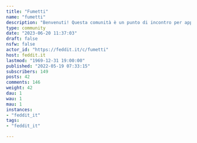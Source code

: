 ```yaml
---
title: "Fumetti" 
name: "fumetti"
description: "Benvenuti! Questa comunità è un punto di incontro per appassionati di fumetti, lettori e collezionisti.Un luogo dove pubblicare e commentare le notizie relative al mondo di Comics, Manga, fumetti italiani e di ogni parte del mondo, dove consigliare le proprie letture e condividere le proprie collezioni.Ogni contributo è prezioso, il confronto e lo scambio di opinioni sono una ricchezza; unico limite è il rispetto reciproco e l’utilizzo di un linguaggio appropriato. "
type: community
date: "2023-06-20 11:37:03"
draft: false
nsfw: false
actor_id: "https://feddit.it/c/fumetti"
host: feddit.it
lastmod: "1969-12-31 19:00:00"
published: "2022-05-19 07:33:15"
subscribers: 149
posts: 42
comments: 146
weight: 42
dau: 1
wau: 1
mau: 1
instances:
- "feddit_it"
tags: 
- "feddit_it"

---
```

